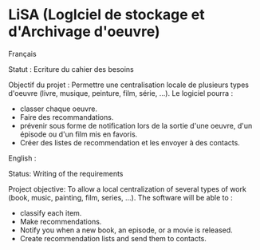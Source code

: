 # LiSA (LogIciel de stockage et d'Archivage d'oeuvre)
Français

Statut : Ecriture du cahier des besoins

Objectif du projet : Permettre une centralisation locale de plusieurs types d'oeuvre (livre, musique, peinture, film, série, ...). Le logiciel pourra : 
- classer chaque oeuvre.
- Faire des recommandations.
- prévenir sous forme de notification lors de la sortie d'une oeuvre, d'un épisode ou d'un film mis en favoris.
- Créer des listes de recommendation et les envoyer à des contacts.

English : 

Status: Writing of the requirements

Project objective: To allow a local centralization of several types of work (book, music, painting, film, series, ...). The software will be able to :

- classify each item.
- Make recommendations.
- Notify you when a new book, an episode, or a movie is released.
- Create recommendation lists and send them to contacts.
